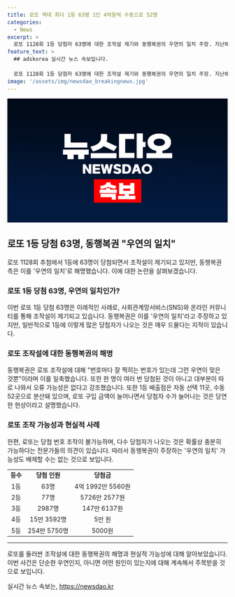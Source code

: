 ```yaml
---
title: 로또 역대 최다 1등 63명 1인 4억원씩 수동으로 52명
categories:
  - News
excerpt: >
  로또 1128회 1등 당첨자 63명에 대한 조작설 제기와 동행복권의 우연의 일치 주장. 지난해 3월의 1057회에서 2등 664장 나온 논란과 사회관계망서비스와 온라인 커뮤니티에 오르는 로또 조작설. 하지만 동행복권은 번호마다 우연이 있는 것뿐이라며 이를 부인하고 있다. 배출점은 자동 선택 11곳, 수동 52곳으로, 로또 구입 금액 증가로 당첨자 수도 늘어나는 것으로 밝혀졌다.
feature_text: >
  ## adskorea 실시간 뉴스 속보입니다.

  로또 1128회 1등 당첨자 63명에 대한 조작설 제기와 동행복권의 우연의 일치 주장. 지난해 3월의 1057회에서 2등 664장 나온 논란과 사회관계망서비스와 온라인 커뮤니티에 오르는 로또 조작설. 하지만 동행복권은 번호마다 우연이 있는 것뿐이라며 이를 부인하고 있다. 배출점은 자동 선택 11곳, 수동 52곳으로, 로또 구입 금액 증가로 당첨자 수도 늘어나는 것으로 밝혀졌다.
image: '/assets/img/newsdao_breakingnews.jpg'
---
```


<p><img src="/assets/img/newsdao_breakingnews.jpg" alt="adskorea 속보" /></p>

<h2 data-ke-size="size26">로또 1등 당첨 63명, 동행복권 "우연의 일치"</h2>

<p data-ke-size="size16">로또 1128회 추첨에서 1등에 63명이 당첨되면서 조작설이 제기되고 있지만, 동행복권 측은 이를 '우연의 일치'로 해명했습니다. 이에 대한 논란을 살펴보겠습니다.</p>

<h3>로또 1등 당첨 63명, 우연의 일치인가?</h3>

<p data-ke-size="size16">이번 로또 1등 당첨 63명은 이례적인 사례로, 사회관계망서비스(SNS)와 온라인 커뮤니티를 통해 조작설이 제기되고 있습니다. 동행복권은 이를 '우연의 일치'라고 주장하고 있지만, 일반적으로 1등에 이렇게 많은 당첨자가 나오는 것은 매우 드물다는 지적이 있습니다.</p>

<h3>로또 조작설에 대한 동행복권의 해명</h3>

<p data-ke-size="size16">동행복권은 로또 조작설에 대해 "번호마다 잘 찍히는 번호가 있는데 그런 우연이 맞은 것뿐"이라며 이를 일축했습니다. 또한 한 명이 여러 번 당첨된 것이 아니고 대부분이 따로 나와서 오류 가능성은 없다고 강조했습니다. 또한 1등 배출점은 자동 선택 11곳, 수동 52곳으로 분산돼 있으며, 로또 구입 금액이 늘어나면서 당첨자 수가 늘어나는 것은 당연한 현상이라고 설명했습니다.</p>

<h3>로또 조작 가능성과 현실적 사례</h3>

<p data-ke-size="size16">한편, 로또는 당첨 번호 조작이 불가능하며, 다수 당첨자가 나오는 것은 확률상 충분히 가능하다는 전문가들의 의견이 있습니다. 따라서 동행복권이 주장하는 '우연의 일치' 가능성도 배제할 수는 없는 것으로 보입니다.</p>

<div>
  <table>
    <tbody>
      <tr>
        <td style="text-align: center; height: 17px;"><b>등수</b></td>
        <td style="text-align: center; height: 17px;"><b>당첨 인원</b></td>
        <td style="text-align: center; height: 17px;"><b>당첨금</b></td>
      </tr>
      <tr>
        <td style="text-align: center; height: 17px;">1등</td>
        <td style="text-align: center; height: 17px;">63명</td>
        <td style="text-align: center; height: 17px;">4억 1992만 5560원</td>
      </tr>
      <tr>
        <td style="text-align: center; height: 17px;">2등</td>
        <td style="text-align: center; height: 17px;">77명</td>
        <td style="text-align: center; height: 17px;">5726만 2577원</td>
      </tr>
      <tr>
        <td style="text-align: center; height: 17px;">3등</td>
        <td style="text-align: center; height: 17px;">2987명</td>
        <td style="text-align: center; height: 17px;">147만 6137원</td>
      </tr>
      <tr>
        <td style="text-align: center; height: 17px;">4등</td>
        <td style="text-align: center; height: 17px;">15만 3592명</td>
        <td style="text-align: center; height: 17px;">5만 원</td>
      </tr>
      <tr>
        <td style="text-align: center; height: 17px;">5등</td>
        <td style="text-align: center; height: 17px;">254만 5750명</td>
        <td style="text-align: center; height: 17px;">5000원</td>
      </tr>
    </tbody>
  </table>
</div>

<hr>

<p data-ke-size="size16">로또를 둘러싼 조작설에 대한 동행복권의 해명과 현실적 가능성에 대해 알아보았습니다. 이번 사건은 단순한 우연인지, 아니면 어떤 원인이 있는지에 대해 계속해서 주목받을 것으로 보입니다.</p>
실시간 뉴스 속보는, <a href="https://newsdao.kr" rel="dofollow">https://newsdao.kr</a>


